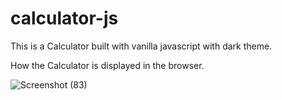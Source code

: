# calculator-js

This is a Calculator built with vanilla javascript with dark theme.

How the Calculator is displayed in the browser.

![Screenshot (83)](https://user-images.githubusercontent.com/77567403/233768042-3dd9cb2f-288d-4309-adce-02798f1b8044.png)
